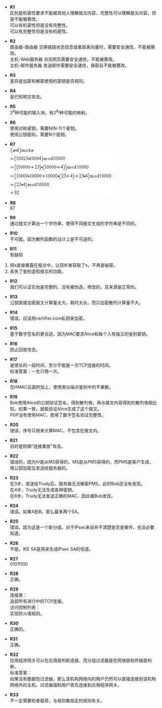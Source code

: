 * **R1**  
区别是机密性要求不能被其他人理解报文内容，完整性可以理解报文内容，但是不能被篡改。  
可以有机密性但是没有完整性。  
可以有完整性但是没有机密性。  

* **R2**  
路由器-路由器 交换链路状态信息或者距离向量时，需要安全通信，不能被篡改。  
主机-Web服务器  浏览网页需要安全通信，不能被篡改。  
主机-邮件服务器 发送邮件需要安全通信，保密且不能被篡改。  

* **R3**  
差异是加密和解密使用的密钥是否相同。  

* **R4**  
是已知明文攻击。  

* **R5**  
2<sup>8</sup>种可能的输入块。有2<sup>8</sup>!种可能的映射。  

* **R6**  
使用对称密钥，需要N(N-1)个密钥。  
使用公钥密码，需要N个密钥。  

* **R7**  
![Image text](RQA-R7/pic1.gif)   

* **R8**  
87  

* **R9**  
通过报文计算出一个字符串，使得不同报文生成的字符串是不同的。  

* **R10**  
不可能。因为散列函数的设计上是不可逆的。  

* **R11**  
有缺陷  
1. 把s直接暴露在报文中，让窃听者获取了s，不再是秘密。  
2.  丢失了鉴别虚假报文的功能。  

* **R12**  
我们可以证实他是完整的，没有被伪造，修改的，且来源是正常的。  

* **R13**  
公钥直接加密报文计算量太大，耗时太长。而只加密散列计算量不大。  

* **R14**  
错误，应该用certifier.com私钥来加密。  

* **R15**  
基于数字签名的更合适，因为MAC要求Alice和每个人有独立的鉴别密钥。  

* **R16**  
防止回放攻击。  

* **R17**  
是很长的一段时间，至少不能是一次TCP连接的时间。  
标准答案：一生只用一次。  

* **R18**  
在HMAC后面附加上，使用类似端点鉴别中的不重数。  

* **R19**  
Bob使用Alice的公钥验证签名，得到散列值，再与报文内容得到的散列值相比较，如果一致，就能验证Alice生成了这个报文。  
PGP没有使用MAC，使用了数字签名验证完整性。  

* **R20**  
错误，序号只用来计算MAC，不包含在报文内。  

* **R21**  
目的是防御“连接重放”攻击。  

* **R22**  
错误的，因为IV是从MS获得的，MS是从PMS获得的，而PMS是客户生成，用公钥加密后发送给服务器的。  

* **R23**  
在3步，发送给Trudy后，服务器无法解密PMS。此时Bob还没有发现。  
在4步，Trudy无法生成各种密钥。  
在6步，Trudy无法发送正确的MAC，因此被Bob发现。  

* **R24**  
错误。如果A到B，那么最多两个SA。  

* **R25**  
错误，因为这是一个新分组，对于IPsec来说并不清楚是否是重传，也没必要知道。  

* **R26**  
不是。IKE SA是用来生成IPsec SA的信道。  

* **R27**  
01011100  

* **R28**  
正确。  

* **R29**  
连接表：  
追踪所有进行中的TCP连接。  
访问控制列表：  
实现防火墙规则。  

* **R30**  
正确的。  

* **R31**  
正确。  

* **R32**  
应用程序网关可以在应用层判断连接，而分组过滤器是在网络层和传输层判断。  
标准答案：  
如果没有数据包过滤器，那么该机构网络内的用户仍然可以直接连接到该机构网络外的主机。过滤器强制用户首先连接到应用程序网关。  

* **R33**  
不一定需要检查载荷，与规则集指定的规则有关。  
